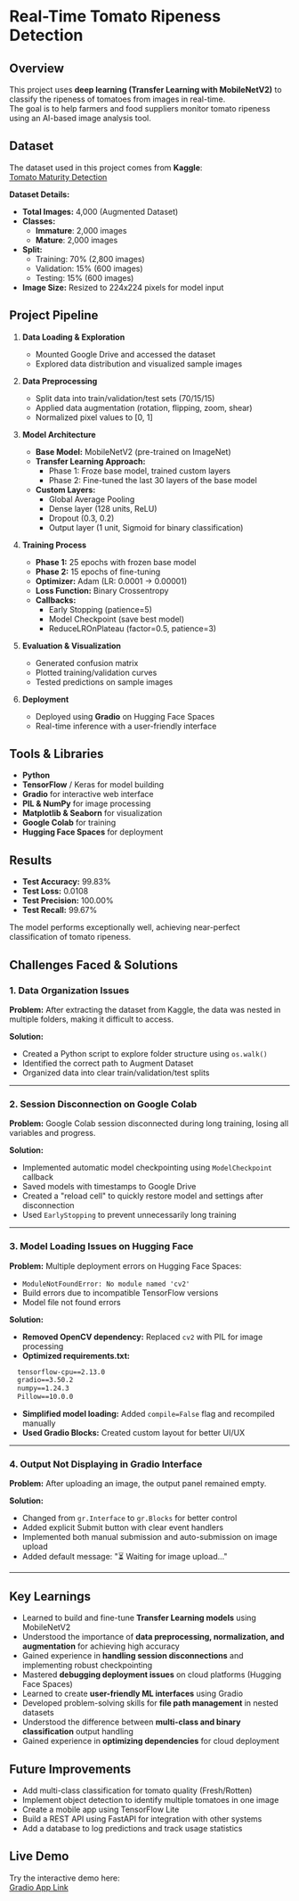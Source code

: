# Real-Time Tomato Ripeness Detection

## Overview
This project uses **deep learning (Transfer Learning with MobileNetV2)** to classify the ripeness of tomatoes from images in real-time.  
The goal is to help farmers and food suppliers monitor tomato ripeness using an AI-based image analysis tool.

## Dataset
The dataset used in this project comes from **Kaggle**:  
[Tomato Maturity Detection](https://www.kaggle.com/datasets/sujaykapadnis/tomato-maturity-detection-and-quality-grading?utm_source=chatgpt.com)  

**Dataset Details:**
- **Total Images:** 4,000 (Augmented Dataset)
- **Classes:** 
  - **Immature**: 2,000 images
  - **Mature**: 2,000 images
- **Split:**
  - Training: 70% (2,800 images)
  - Validation: 15% (600 images)
  - Testing: 15% (600 images)
- **Image Size:** Resized to 224x224 pixels for model input

## Project Pipeline
1. **Data Loading & Exploration**
   - Mounted Google Drive and accessed the dataset
   - Explored data distribution and visualized sample images
   
2. **Data Preprocessing**
   - Split data into train/validation/test sets (70/15/15)
   - Applied data augmentation (rotation, flipping, zoom, shear)
   - Normalized pixel values to [0, 1]

3. **Model Architecture**
   - **Base Model:** MobileNetV2 (pre-trained on ImageNet)
   - **Transfer Learning Approach:**
     - Phase 1: Froze base model, trained custom layers
     - Phase 2: Fine-tuned the last 30 layers of the base model
   - **Custom Layers:**
     - Global Average Pooling
     - Dense layer (128 units, ReLU)
     - Dropout (0.3, 0.2)
     - Output layer (1 unit, Sigmoid for binary classification)

4. **Training Process**
   - **Phase 1:** 25 epochs with frozen base model
   - **Phase 2:** 15 epochs of fine-tuning
   - **Optimizer:** Adam (LR: 0.0001 → 0.00001)
   - **Loss Function:** Binary Crossentropy
   - **Callbacks:**
     - Early Stopping (patience=5)
     - Model Checkpoint (save best model)
     - ReduceLROnPlateau (factor=0.5, patience=3)

5. **Evaluation & Visualization**
   - Generated confusion matrix
   - Plotted training/validation curves
   - Tested predictions on sample images

6. **Deployment**
   - Deployed using **Gradio** on Hugging Face Spaces
   - Real-time inference with a user-friendly interface

## Tools & Libraries
- **Python**
- **TensorFlow** / Keras for model building
- **Gradio** for interactive web interface
- **PIL & NumPy** for image processing
- **Matplotlib & Seaborn** for visualization
- **Google Colab** for training
- **Hugging Face Spaces** for deployment

## Results
- **Test Accuracy:** 99.83%  
- **Test Loss:** 0.0108  
- **Test Precision:** 100.00%  
- **Test Recall:** 99.67%  

The model performs exceptionally well, achieving near-perfect classification of tomato ripeness.

## Challenges Faced & Solutions

### 1. **Data Organization Issues**
**Problem:** After extracting the dataset from Kaggle, the data was nested in multiple folders, making it difficult to access.

**Solution:** 
- Created a Python script to explore folder structure using `os.walk()`
- Identified the correct path to Augment Dataset
- Organized data into clear train/validation/test splits

---

### 2. **Session Disconnection on Google Colab**
**Problem:** Google Colab session disconnected during long training, losing all variables and progress.

**Solution:**
- Implemented automatic model checkpointing using `ModelCheckpoint` callback
- Saved models with timestamps to Google Drive
- Created a "reload cell" to quickly restore model and settings after disconnection
- Used `EarlyStopping` to prevent unnecessarily long training

---

### 3. **Model Loading Issues on Hugging Face**
**Problem:** Multiple deployment errors on Hugging Face Spaces:
- `ModuleNotFoundError: No module named 'cv2'`
- Build errors due to incompatible TensorFlow versions
- Model file not found errors

**Solution:**
- **Removed OpenCV dependency:** Replaced `cv2` with PIL for image processing
- **Optimized requirements.txt:**
```txt
  tensorflow-cpu==2.13.0
  gradio==3.50.2
  numpy==1.24.3
  Pillow==10.0.0
```
- **Simplified model loading:** Added `compile=False` flag and recompiled manually
- **Used Gradio Blocks:** Created custom layout for better UI/UX

---

### 4. **Output Not Displaying in Gradio Interface**
**Problem:** After uploading an image, the output panel remained empty.

**Solution:**
- Changed from `gr.Interface` to `gr.Blocks` for better control
- Added explicit Submit button with clear event handlers
- Implemented both manual submission and auto-submission on image upload
- Added default message: "⏳ Waiting for image upload..."

---

## Key Learnings
- Learned to build and fine-tune **Transfer Learning models** using MobileNetV2
- Understood the importance of **data preprocessing, normalization, and augmentation** for achieving high accuracy
- Gained experience in **handling session disconnections** and implementing robust checkpointing
- Mastered **debugging deployment issues** on cloud platforms (Hugging Face Spaces)
- Learned to create **user-friendly ML interfaces** using Gradio
- Developed problem-solving skills for **file path management** in nested datasets
- Understood the difference between **multi-class and binary classification** output handling
- Gained experience in **optimizing dependencies** for cloud deployment

## Future Improvements
- Add multi-class classification for tomato quality (Fresh/Rotten)
- Implement object detection to identify multiple tomatoes in one image
- Create a mobile app using TensorFlow Lite
- Build a REST API using FastAPI for integration with other systems
- Add a database to log predictions and track usage statistics


## Live Demo
Try the interactive demo here:  
[Gradio App Link](https://huggingface.co/spaces/Hesham-vision/Tomato-Ripeness-Detection)

